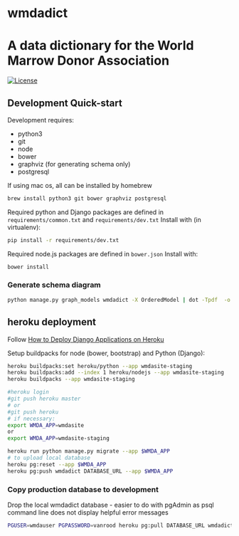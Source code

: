 # wmdadict
# A data dictionary for the World Marrow Donor Association
[![License](https://img.shields.io/badge/License-BSD%203--Clause-blue.svg)](https://opensource.org/licenses/BSD-3-Clause)

## Development Quick-start
Development requires:
* python3
* git
* node
* bower
* graphviz (for generating schema only)
* postgresql

If using mac os, all can be installed by homebrew
```bash
brew install python3 git bower graphviz postgresql
```

Required python and Django packages are defined in
`requirements/common.txt` and `requirements/dev.txt`
Install with (in virtualenv):
```bash
pip install -r requirements/dev.txt
```
Required node.js packages are defined in `bower.json`
Install with:
```bash
bower install
```

### Generate schema diagram
```bash
python manage.py graph_models wmdadict -X OrderedModel | dot -Tpdf  -o docs/wmdadict-schema.pdf
```

## heroku deployment

Follow [How to Deploy Django Applications on Heroku](https://simpleisbetterthancomplex.com/tutorial/2016/08/09/how-to-deploy-django-applications-on-heroku.html)

Setup buildpacks for node (bower, bootstrap) and Python (Django):

```bash
heroku buildpacks:set heroku/python --app wmdasite-staging
heroku buildpacks:add --index 1 heroku/nodejs --app wmdasite-staging
heroku buildpacks --app wmdasite-staging
```

```bash
#heroku login
#git push heroku master
# or
#git push heroku
# if necessary:
export WMDA_APP=wmdasite
or
export WMDA_APP=wmdasite-staging

heroku run python manage.py migrate --app $WMDA_APP
# to upload local database
heroku pg:reset --app $WMDA_APP
heroku pg:push wmdadict DATABASE_URL --app $WMDA_APP
```

### Copy production database to development
Drop the local wmdadict database - easier to do with pgAdmin as psql command
line does not display helpful error messages
```bash
PGUSER=wmdauser PGPASSWORD=vanrood heroku pg:pull DATABASE_URL wmdadict --app wmdasite
```

